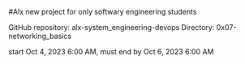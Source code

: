 #Alx new project for only softwary engineering students

GitHub repository: alx-system_engineering-devops
Directory: 0x07-networking_basics

start Oct 4, 2023 6:00 AM, must end by Oct 6, 2023 6:00 AM
